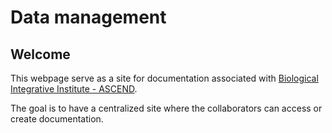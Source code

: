# Data management

## Welcome

This webpage serve as a site for documentation associated with
[Biological Integrative Institute - ASCEND](https://www.spectralbiology.org/). 

The goal is to have a centralized site where the collaborators can access or create documentation.